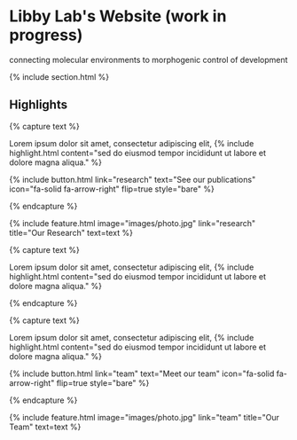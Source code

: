 ---
---

# Libby Lab's Website (work in progress)

connecting molecular environments to morphogenic control of development

{% include section.html %}

## Highlights

{% capture text %}

Lorem ipsum dolor sit amet, consectetur adipiscing elit, {% include highlight.html content="sed do eiusmod tempor incididunt ut labore et dolore magna aliqua." %}

{%
  include button.html
  link="research"
  text="See our publications"
  icon="fa-solid fa-arrow-right"
  flip=true
  style="bare"
%}

{% endcapture %}

{%
  include feature.html
  image="images/photo.jpg"
  link="research"
  title="Our Research"
  text=text
%}

{% capture text %}

Lorem ipsum dolor sit amet, consectetur adipiscing elit, {% include highlight.html content="sed do eiusmod tempor incididunt ut labore et dolore magna aliqua." %}


{% endcapture %}


{% capture text %}

Lorem ipsum dolor sit amet, consectetur adipiscing elit, {% include highlight.html content="sed do eiusmod tempor incididunt ut labore et dolore magna aliqua." %}

{%
  include button.html
  link="team"
  text="Meet our team"
  icon="fa-solid fa-arrow-right"
  flip=true
  style="bare"
%}

{% endcapture %}

{%
  include feature.html
  image="images/photo.jpg"
  link="team"
  title="Our Team"
  text=text
%}
